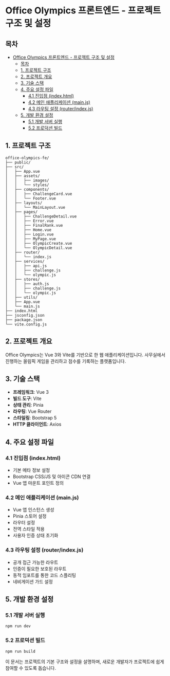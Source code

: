 # Office Olympics 프론트엔드 - 프로젝트 구조 및 설정

## 목차
- [Office Olympics 프론트엔드 - 프로젝트 구조 및 설정](#office-olympics-프론트엔드---프로젝트-구조-및-설정)
  - [목차](#목차)
  - [1. 프로젝트 구조](#1-프로젝트-구조)
  - [2. 프로젝트 개요](#2-프로젝트-개요)
  - [3. 기술 스택](#3-기술-스택)
  - [4. 주요 설정 파일](#4-주요-설정-파일)
    - [4.1 진입점 (index.html)](#41-진입점-indexhtml)
    - [4.2 메인 애플리케이션 (main.js)](#42-메인-애플리케이션-mainjs)
    - [4.3 라우팅 설정 (router/index.js)](#43-라우팅-설정-routerindexjs)
  - [5. 개발 환경 설정](#5-개발-환경-설정)
    - [5.1 개발 서버 실행](#51-개발-서버-실행)
    - [5.2 프로덕션 빌드](#52-프로덕션-빌드)

## 1. 프로젝트 구조
```
office-olympics-fe/
├── public/
├── src/
│   ├── App.vue
│   ├── assets/
│   │   ├── images/
│   │   └── styles/
│   ├── components/
│   │   ├── ChallengeCard.vue
│   │   └── Footer.vue
│   ├── layouts/
│   │   └── MainLayout.vue
│   ├── pages/
│   │   ├── ChallengeDetail.vue
│   │   ├── Error.vue
│   │   ├── FinalRank.vue
│   │   ├── Home.vue
│   │   ├── Login.vue
│   │   ├── MyPage.vue
│   │   ├── OlympicCreate.vue
│   │   └── OlympicDetail.vue
│   ├── router/
│   │   └── index.js
│   ├── services/
│   │   ├── api.js
│   │   ├── challenge.js
│   │   └── olympic.js
│   ├── stores/
│   │   ├── auth.js
│   │   ├── challenge.js
│   │   └── olympic.js
│   ├── utils/
│   ├── App.vue
│   └── main.js
├── index.html
├── jsconfig.json
├── package.json
└── vite.config.js
```

## 2. 프로젝트 개요
Office Olympics는 Vue 3와 Vite를 기반으로 한 웹 애플리케이션입니다. 사무실에서 진행하는 올림픽 게임을 관리하고 점수를 기록하는 플랫폼입니다.

## 3. 기술 스택
- **프레임워크**: Vue 3
- **빌드 도구**: Vite
- **상태 관리**: Pinia
- **라우팅**: Vue Router
- **스타일링**: Bootstrap 5
- **HTTP 클라이언트**: Axios

## 4. 주요 설정 파일
### 4.1 진입점 (index.html)
- 기본 메타 정보 설정
- Bootstrap CSS/JS 및 아이콘 CDN 연결
- Vue 앱 마운트 포인트 정의

### 4.2 메인 애플리케이션 (main.js)
- Vue 앱 인스턴스 생성
- Pinia 스토어 설정
- 라우터 설정
- 전역 스타일 적용
- 사용자 인증 상태 초기화

### 4.3 라우팅 설정 (router/index.js)
- 공개 접근 가능한 라우트
- 인증이 필요한 보호된 라우트
- 동적 임포트를 통한 코드 스플리팅
- 네비게이션 가드 설정

## 5. 개발 환경 설정
### 5.1 개발 서버 실행
```bash
npm run dev
```

### 5.2 프로덕션 빌드
```bash
npm run build
```

이 문서는 프로젝트의 기본 구조와 설정을 설명하며, 새로운 개발자가 프로젝트에 쉽게 참여할 수 있도록 돕습니다.